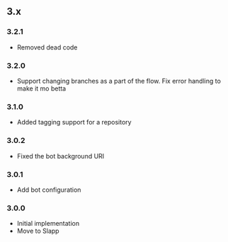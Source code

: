 ## 3.x

### 3.2.1

* Removed dead code

### 3.2.0

* Support changing branches as a part of the flow.  Fix error handling to make it mo betta

### 3.1.0

* Added tagging support for a repository

### 3.0.2

* Fixed the bot background URI

### 3.0.1

* Add bot configuration

### 3.0.0

* Initial implementation
* Move to Slapp

